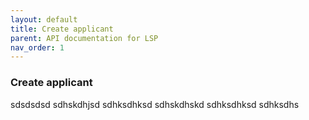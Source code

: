 ```yaml
---
layout: default
title: Create applicant
parent: API documentation for LSP
nav_order: 1
---
```


### Create applicant


sdsdsdsd
sdhskdhjsd
sdhksdhksd
sdhskdhskd
sdhksdhksd
sdhksdhs